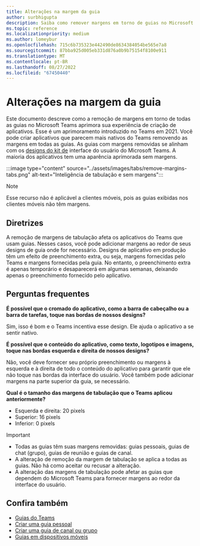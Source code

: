 ```yaml
---
title: Alterações na margem da guia
author: surbhigupta
description: Saiba como remover margens em torno de guias no Microsoft Teams com o kit de interface do usuário. Conheça o efeito de preenchimento extra, o tamanho da margem para esquerda, direita, superior e inferior.
ms.topic: reference
ms.localizationpriority: medium
ms.author: lomeybur
ms.openlocfilehash: 715c6b735323e442490de8634384054be565e7a8
ms.sourcegitcommit: 87bba925d005eb331d876a0b9b75154f8100e911
ms.translationtype: MT
ms.contentlocale: pt-BR
ms.lasthandoff: 08/27/2022
ms.locfileid: "67450440"
---
```

# <a name="tab-margin-changes"></a>Alterações na margem da guia

Este documento descreve como a remoção de margens em torno de todas as guias no Microsoft Teams aprimora sua experiência de criação de aplicativos. Esse é um aprimoramento introduzido no Teams em 2021.
Você pode criar aplicativos que parecem mais nativos do Teams removendo as margens em todas as guias. As guias com margens removidas se alinham com os [designs do kit de](~/tabs/design/tabs.md) interface do usuário do Microsoft Teams. A maioria dos aplicativos tem uma aparência aprimorada sem margens.

:::image type="content" source="../assets/images/tabs/remove-margins-tabs.png" alt-text="Inteligência de tabulação e sem margens":::

> [!NOTE]
> Esse recurso não é aplicável a clientes móveis, pois as guias exibidas nos clientes móveis não têm margens.

## <a name="guidelines"></a>Diretrizes

A remoção de margens de tabulação afeta os aplicativos do Teams que usam guias. Nesses casos, você pode adicionar margens ao redor de seus designs de guia onde for necessário. Designs de aplicativo em produção têm um efeito de preenchimento extra, ou seja, margens fornecidas pelo Teams e margens fornecidas pela guia. No entanto, o preenchimento extra é apenas temporário e desaparecerá em algumas semanas, deixando apenas o preenchimento fornecido pelo aplicativo.

## <a name="faq"></a>Perguntas frequentes

**É possível que o cromado do aplicativo, como a barra de cabeçalho ou a barra de tarefas, toque nas bordas de nossos designs?**

Sim, isso é bom e o Teams incentiva esse design. Ele ajuda o aplicativo a se sentir nativo.

**É possível que o conteúdo do aplicativo, como texto, logotipos e imagens, toque nas bordas esquerda e direita de nossos designs?**

Não, você deve fornecer seu próprio preenchimento ou margens à esquerda e à direita de todo o conteúdo do aplicativo para garantir que ele não toque nas bordas da interface do usuário. Você também pode adicionar margens na parte superior da guia, se necessário.

**Qual é o tamanho das margens de tabulação que o Teams aplicou anteriormente?**

* Esquerda e direita: 20 pixels
* Superior: 16 pixels
* Inferior: 0 pixels

> [!IMPORTANT]
>
> * Todas as guias têm suas margens removidas: guias pessoais, guias de chat (grupo), guias de reunião e guias de canal.
> * A alteração de remoção da margem de tabulação se aplica a todas as guias. Não há como aceitar ou recusar a alteração.
> * A alteração das margens de tabulação pode afetar as guias que dependem do Microsoft Teams para fornecer margens ao redor da interface do usuário.

## <a name="see-also"></a>Confira também

* [Guias do Teams](~/tabs/what-are-tabs.md)
* [Criar uma guia pessoal](~/tabs/how-to/create-personal-tab.md)
* [Criar uma guia de canal ou grupo](~/tabs/how-to/create-channel-group-tab.md)
* [Guias em dispositivos móveis](~/tabs/design/tabs-mobile.md)
